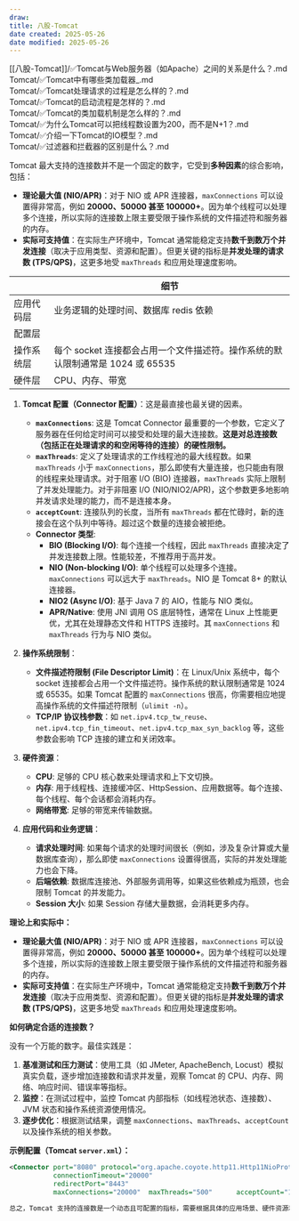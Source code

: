```yaml
---
draw:
title: 八股-Tomcat
date created: 2025-05-26
date modified: 2025-05-26
---
```


[[八股-Tomcat]]/✅Tomcat与Web服务器（如Apache）之间的关系是什么？.md  
Tomcat/✅Tomcat中有哪些类加载器_.md  
Tomcat/✅Tomcat处理请求的过程是怎么样的？.md  
Tomcat/✅Tomcat的启动流程是怎样的？.md  
Tomcat/✅Tomcat的类加载机制是怎么样的？.md  
Tomcat/✅为什么Tomcat可以把线程数设置为200，而不是N+1？.md  
Tomcat/✅介绍一下Tomcat的IO模型？.md  
Tomcat/✅过滤器和拦截器的区别是什么？.md  

Tomcat 最大支持的连接数并不是一个固定的数字，它受到**多种因素**的综合影响，包括：

* **理论最大值 (NIO/APR)**：对于 NIO 或 APR 连接器，`maxConnections` 可以设置得非常高，例如 **20000、50000 甚至 100000+**。因为单个线程可以处理多个连接，所以实际的连接数上限主要受限于操作系统的文件描述符和服务器的内存。
* **实际可支持值**：在实际生产环境中，Tomcat 通常能稳定支持**数千到数万个并发连接**（取决于应用类型、资源和配置）。但更关键的指标是**并发处理的请求数 (TPS/QPS)**，这更多地受 `maxThreads` 和应用处理速度影响。

|       | 细节                                                |
| ----- | ------------------------------------------------- |
| 应用代码层 | 业务逻辑的处理时间、数据库 redis 依赖                            |
| 配置层   |                                                   |
| 操作系统层 | 每个 socket 连接都会占用一个文件描述符。操作系统的默认限制通常是 1024 或 65535 |
| 硬件层   | CPU、内存、带宽                                         |

1. **Tomcat 配置（Connector 配置）**：这是最直接也最关键的因素。
    * **`maxConnections`**: 这是 Tomcat Connector 最重要的一个参数，它定义了服务器在任何给定时间可以接受和处理的最大连接数。**这是对总连接数（包括正在处理请求的和空闲等待的连接）的硬性限制。**
    * **`maxThreads`**: 定义了处理请求的工作线程池的最大线程数。如果 `maxThreads` 小于 `maxConnections`，那么即使有大量连接，也只能由有限的线程来处理请求。对于阻塞 I/O (BIO) 连接器，`maxThreads` 实际上限制了并发处理能力。对于非阻塞 I/O (NIO/NIO2/APR)，这个参数更多地影响并发请求处理的能力，而不是连接本身。
    * **`acceptCount`**: 连接队列的长度，当所有 `maxThreads` 都在忙碌时，新的连接会在这个队列中等待。超过这个数量的连接会被拒绝。
    * **Connector 类型**:
        * **BIO (Blocking I/O)**: 每个连接一个线程，因此 `maxThreads` 直接决定了并发连接数上限。性能较差，不推荐用于高并发。
        * **NIO (Non-blocking I/O)**: 单个线程可以处理多个连接。`maxConnections` 可以远大于 `maxThreads`。NIO 是 Tomcat 8+ 的默认连接器。
        * **NIO2 (Async I/O)**: 基于 Java 7 的 AIO，性能与 NIO 类似。
        * **APR/Native**: 使用 JNI 调用 OS 底层特性，通常在 Linux 上性能更优，尤其在处理静态文件和 HTTPS 连接时。其 `maxConnections` 和 `maxThreads` 行为与 NIO 类似。

2. **操作系统限制**：
    * **文件描述符限制 (File Descriptor Limit)**：在 Linux/Unix 系统中，每个 socket 连接都会占用一个文件描述符。操作系统的默认限制通常是 1024 或 65535。如果 Tomcat 配置的 `maxConnections` 很高，你需要相应地提高操作系统的文件描述符限制（`ulimit -n`）。
    * **TCP/IP 协议栈参数**：如 `net.ipv4.tcp_tw_reuse`、`net.ipv4.tcp_fin_timeout`、`net.ipv4.tcp_max_syn_backlog` 等，这些参数会影响 TCP 连接的建立和关闭效率。

3. **硬件资源**：
    * **CPU**: 足够的 CPU 核心数来处理请求和上下文切换。
    * **内存**: 用于线程栈、连接缓冲区、HttpSession、应用数据等。每个连接、每个线程、每个会话都会消耗内存。
    * **网络带宽**: 足够的带宽来传输数据。

4. **应用代码和业务逻辑**：
    * **请求处理时间**: 如果每个请求的处理时间很长（例如，涉及复杂计算或大量数据库查询），那么即使 `maxConnections` 设置得很高，实际的并发处理能力也会下降。
    * **后端依赖**: 数据库连接池、外部服务调用等，如果这些依赖成为瓶颈，也会限制 Tomcat 的并发能力。
    * **Session 大小**: 如果 Session 存储大量数据，会消耗更多内存。

**理论上和实际中：**

* **理论最大值 (NIO/APR)**：对于 NIO 或 APR 连接器，`maxConnections` 可以设置得非常高，例如 **20000、50000 甚至 100000+**。因为单个线程可以处理多个连接，所以实际的连接数上限主要受限于操作系统的文件描述符和服务器的内存。
* **实际可支持值**：在实际生产环境中，Tomcat 通常能稳定支持**数千到数万个并发连接**（取决于应用类型、资源和配置）。但更关键的指标是**并发处理的请求数 (TPS/QPS)**，这更多地受 `maxThreads` 和应用处理速度影响。

**如何确定合适的连接数？**

没有一个万能的数字。最佳实践是：

1. **基准测试和压力测试**：使用工具（如 JMeter, ApacheBench, Locust）模拟真实负载，逐步增加连接数和请求并发量，观察 Tomcat 的 CPU、内存、网络、响应时间、错误率等指标。
2. **监控**：在测试过程中，监控 Tomcat 内部指标（如线程池状态、连接数）、JVM 状态和操作系统资源使用情况。
3. **逐步优化**：根据测试结果，调整 `maxConnections`、`maxThreads`、`acceptCount` 以及操作系统的相关参数。

**示例配置（Tomcat `server.xml`）：**

```xml
<Connector port="8080" protocol="org.apache.coyote.http11.Http11NioProtocol"
           connectionTimeout="20000"
           redirectPort="8443"
           maxConnections="20000"  maxThreads="500"      acceptCount="100" />   ```

总之，Tomcat 支持的连接数是一个动态且可配置的指标，需要根据具体的应用场景、硬件资源和压力测试结果来确定最合理的值。
